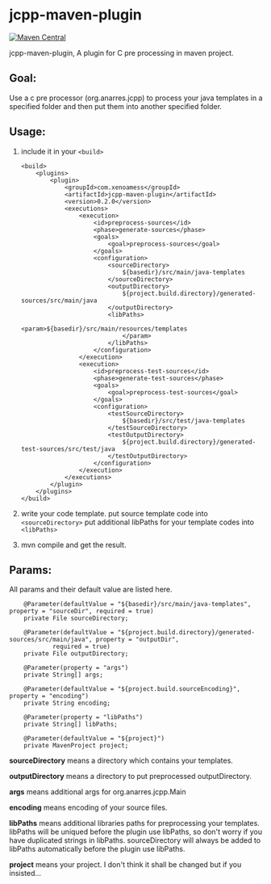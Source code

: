 # jcpp-maven-plugin

[![Maven Central](https://maven-badges.herokuapp.com/maven-central/com.xenoamess/jcpp-maven-plugin/badge.svg)](https://maven-badges.herokuapp.com/maven-central/com.xenoamess/jcpp-maven-plugin)

jcpp-maven-plugin, A plugin for C pre processing in maven project.

## Goal:
Use a c pre processor (org.anarres.jcpp) to process your java templates in a specified folder
and then put them into another specified folder.

## Usage:

1. include it in your `<build>`

    ```pom
    <build>
        <plugins>
            <plugin>
                <groupId>com.xenoamess</groupId>
                <artifactId>jcpp-maven-plugin</artifactId>
                <version>0.2.0</version>
                <executions>
                    <execution>
                        <id>preprocess-sources</id>
                        <phase>generate-sources</phase>
                        <goals>
                            <goal>preprocess-sources</goal>
                        </goals>
                        <configuration>
                            <sourceDirectory>
                                ${basedir}/src/main/java-templates
                            </sourceDirectory>
                            <outputDirectory>
                                ${project.build.directory}/generated-sources/src/main/java
                            </outputDirectory>
                            <libPaths>
                                <param>${basedir}/src/main/resources/templates
                                </param>
                            </libPaths>
                        </configuration>
                    </execution>
                    <execution>
                        <id>preprocess-test-sources</id>
                        <phase>generate-test-sources</phase>
                        <goals>
                            <goal>preprocess-test-sources</goal>
                        </goals>
                        <configuration>
                            <testSourceDirectory>
                                ${basedir}/src/test/java-templates
                            </testSourceDirectory>
                            <testOutputDirectory>
                                ${project.build.directory}/generated-test-sources/src/test/java
                            </testOutputDirectory>
                        </configuration>
                    </execution>
                </executions>
            </plugin>
        </plugins>
    </build>
    ```

2. write your code template.
put source template code into `<sourceDirectory>`
put additional libPaths for your template codes into `<libPaths>`

3. mvn compile and get the result.

## Params:

All params and their default value are listed here.
```
    @Parameter(defaultValue = "${basedir}/src/main/java-templates", property = "sourceDir", required = true)
    private File sourceDirectory;

    @Parameter(defaultValue = "${project.build.directory}/generated-sources/src/main/java", property = "outputDir",
            required = true)
    private File outputDirectory;

    @Parameter(property = "args")
    private String[] args;

    @Parameter(defaultValue = "${project.build.sourceEncoding}", property = "encoding")
    private String encoding;

    @Parameter(property = "libPaths")
    private String[] libPaths;
    
    @Parameter(defaultValue = "${project}")
    private MavenProject project;
```

**sourceDirectory** means a directory which contains your templates.

**outputDirectory** means a directory to put preprocessed outputDirectory.

**args** means additional args for org.anarres.jcpp.Main

**encoding** means encoding of your source files.

**libPaths** means additional libraries paths for preprocessing your templates.
libPaths will be uniqued before the plugin use libPaths, so don't worry if you have duplicated strings in libPaths.
sourceDirectory will always be added to libPaths automatically before the plugin use libPaths.

**project** means your project. I don't think it shall be changed but if you insisted...
